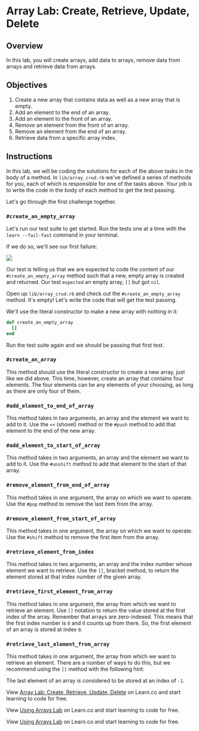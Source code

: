 # Array Lab: Create, Retrieve, Update, Delete

## Overview

In this lab, you will create arrays, add data to arrays, remove data from arrays and retrieve data from arrays. 

## Objectives

1. Create a new array that contains data as well as a new array that is empty. 
2. Add an element to the end of an array. 
3. Add an element to the front of an array. 
4. Remove an element from the front of an array. 
5. Remove an element from the end of an array. 
6. Retrieve data from a specific array index. 

## Instructions

In this lab, we will be coding the solutions for each of the above tasks in the body of a method. In `lib/array_crud.rb` we've defined a series of methods for you, each of which is responsible for one of the tasks above. Your job is to write the code in the body of each method to get the test passing. 

Let's go through the first challenge together.

### `#create_an_empty_array`

Let's run our test suite to get started. Run the tests one at a time with the `learn --fail-fast` command in your terminal. 

If we do so, we'll see our first failure:

![](http://readme-pics.s3.amazonaws.com/Screen%20Shot%202015-10-26%20at%202.05.07%20PM.png)

Our test is telling us that we are expected to code the content of our `#create_an_empty_array` method such that a new, empty array is created and returned. Our test `expected` an empty array, `[]` but got `nil`. 

Open up `lib/array_crud.rb` and check out the `#create_an_empty_array` method. It's empty! Let's write the code that will get the test passing. 

We'll use the literal constructor to make a new array with nothing in it:

```ruby
def create_an_empty_array
  []
end
```

Run the test suite again and we should be passing that first test. 

### `#create_an_array`

This method should use the literal constructor to create a new array, just like we did above. This time, however, create an array that contains four elements. The four elements can be any elements of your choosing, as long as there are only four of them. 

### `#add_element_to_end_of_array`

This method takes in two arguments, an array and the element we want to add to it. Use the `<<` (shovel) method or the `#push` method to add that element to the end of the new array. 

### `#add_element_to_start_of_array`

This method takes in two arguments, an array and the element we want to add to it. Use the `#unshift` method to add that element to the start of that array. 

### `#remove_element_from_end_of_array`

This method takes in one argument, the array on which we want to operate. Use the `#pop` method to remove the last item from the array. 

### `#remove_element_from_start_of_array`

This method takes in one argument, the array on which we want to operate. Use the `#shift` method to remove the first item from the array. 

### `#retrieve_element_from_index`

This method takes in two arguments, an array and the index number whose element we want to retrieve. Use the `[]`, bracket method, to return the element stored at that index number of the given array. 

### `#retrieve_first_element_from_array`

This method takes in one argument, the array from which we want to retrieve an element. Use `[]` notation to return the value stored at the first index of the array. Remember that arrays are zero-indexed. This means that the first index number is `0` and it counts up from there. So, the first element of an array is stored at index `0`. 

### `#retrieve_last_element_from_array`

This method takes in one argument, the array from which we want to retrieve an element. There are a number of ways to do this, but we recommend using the `[]` method with the following hint:

The last element of an array is considered to be stored at an index of `-1`. 
<p data-visibility='hidden'>View <a href='https://learn.co/lessons/array-CRUD-lab' title='Array Lab: Create, Retrieve, Update, Delete'>Array Lab: Create, Retrieve, Update, Delete</a> on Learn.co and start learning to code for free.</p>

<p data-visibility='hidden'>View <a href='https://learn.co/lessons/array-CRUD-lab'>Using Arrays Lab</a> on Learn.co and start learning to code for free.</p>

<p class='util--hide'>View <a href='https://learn.co/lessons/array-CRUD-lab'>Using Arrays Lab</a> on Learn.co and start learning to code for free.</p>
